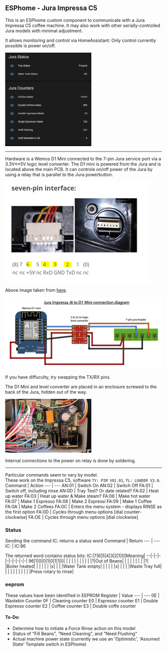## ESPhome - Jura Impressa C5 
This is an ESPhome custom component to communicate with a Jura Impressa C5 coffee machine.  It may also work with other serially-controlled Jura models with minimal adjustment.

It allows monitoring and control via HomeAssistant:
Only control currently possible is power on/off.

<img src="images/HomeAssistant_interface.png" alt="drawing" width=55%/>

***

Hardware is a Wemos D1 Mini connected to the 7-pin Jura service port via a 3.3V<->5V logic level converter.
The D1 mini is powered from the Jura and is located above the main PCB. It can controle on/off power of the Jura by using a relay that is parallel to the Jura powerbutton.

<img src="images/seven-pin-interface.jpg" alt="Jura 7-pin interface">

Above image taken from [here](https://community.home-assistant.io/t/control-your-jura-coffee-machine/26604).

<img src="images/connection-diagram.png" alt="Jura 7-pin interface">

If you have diffuculty, try swapping the TX/RX pins.

The D1 Mini and level converter are placed in an enclosure screwed to the back of the Jura, hidden out of the way.

<img src="images/d1-mini-mounting.jpg" alt="D1 mini mounting on back of J6" width=55%/>

Internal connections to the power on relay is done by soldering.

***


Particular commands seem to vary by model.\
These work on the Impressa C5, software `TY: PIM V01.01`, `TL: LOADER V3.0`.
Command | Action
--- | ---
AN:01 | Switch On
AN:02 | Switch Off
FA:01 | Switch off, including rinse
AN:0D | Tray Test? Or date related?
FA:02 | Heat up water
FA:03 | Heat up water & Make steam?
FA:06 | Make hot water
FA:07 | Make 1 Espresso
FA:08 | Make 2 Espressi
FA:09 | Make 1 Coffee
FA:0A | Make 2 Coffees
FA:0C | Enters the menu system - displays RINSE as the first option
FA:0D | Cycles through menu options [dial counter-clockwise]
FA:OE | Cycles through menu options [dial clockwise]

### Status
Sending the command IC: returns a status word
Command | Return
--- | ---
IC: | IC:96

The returned word contains status bits:
IC:|7|6|5|4|3|2|1|0|Meaning|
--|-|-|-|-|-|-|-|-|-|
96|1|0|0|1|0|1|1|0| |
  | | | | | | | | |?|Out of Beans|
  | | | | | | | |?| |Boiler heated|
  | | | | | |x| | | |Water Tank empty|
  | | | | |x| | | | |Waste Tray full|
  | | | | | | | | | |Press rotary to rinse|

### eeprom
These values have been identified in EEPROM
Register | Value
--- | ---
0E | Wastebin Counter
0F | Cleaning counter
E0 | Espresso counter
E1 | Double Espresso counter
E2 | Coffee counter
E3 | Double coffe counter

#### To-Do:
- Determine how to initiate a Force Rinse action on this model
- Status of "Fill Beans", "Need Cleaning", and "Need Flushing"
- Actual machine power state (currently we use an 'Optimistic', 'Assumed State' Template switch in ESPhome)
